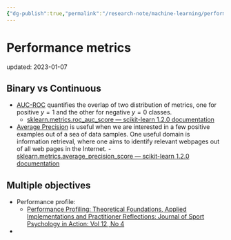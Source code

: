 ```yaml
---
{"dg-publish":true,"permalink":"/research-note/machine-learning/performance-metrics/","dgPassFrontmatter":true}
---
```



# Performance metrics
updated: 2023-01-07


## Binary vs Continuous
- [AUC-ROC](https://en.wikipedia.org/wiki/Receiver_operating_characteristic) quantifies the overlap of two distribution of metrics, one for positive $y=1$ and the other for negative $y=0$ classes. 
	- [sklearn.metrics.roc_auc_score — scikit-learn 1.2.0 documentation](https://scikit-learn.org/stable/modules/generated/sklearn.metrics.roc_auc_score.html)
- [Average Precision](https://www.v7labs.com/blog/mean-average-precision#:~:text=Average%20Precision%20is%20calculated%20as,mAP%20varies%20in%20different%20contexts.) is useful when we are interested in a few positive examples out of a sea of data samples. One useful domain is information retrieval, where one aims to identify relevant webpages out of all web pages in the Internet.
		- [sklearn.metrics.average_precision_score — scikit-learn 1.2.0 documentation](https://scikit-learn.org/stable/modules/generated/sklearn.metrics.average_precision_score.html#sklearn.metrics.average_precision_score)


## Multiple objectives 
- Performance profile:
	- [Performance Profiling: Theoretical Foundations, Applied Implementations and Practitioner Reflections: Journal of Sport Psychology in Action: Vol 12, No 4](https://www.tandfonline.com/doi/abs/10.1080/21520704.2020.1822970?journalCode=uspa20#:~:text=Performance%20profiling%20is%20a%20theoretically,technical%20qualities%20of%20their%20performance.)
- 